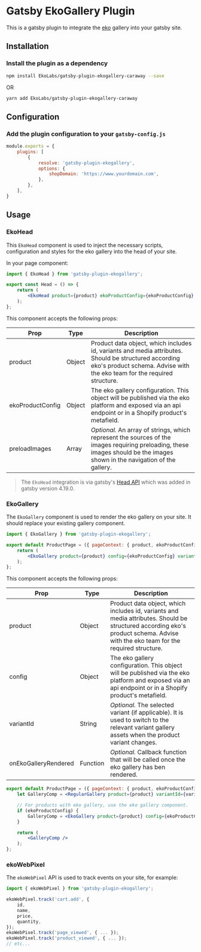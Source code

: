 # Gatsby EkoGallery Plugin

This is a gatsby plugin to integrate the [eko](https://eko.com) gallery into your gatsby site.

## Installation

### Install the plugin as a dependency

```bash
npm install EkoLabs/gatsby-plugin-ekogallery-caraway --save
```

OR

```bash
yarn add EkoLabs/gatsby-plugin-ekogallery-caraway
```

## Configuration

### Add the plugin configuration to your `gatsby-config.js`

```js
module.exports = {
    plugins: [
        {
            resolve: 'gatsby-plugin-ekogallery',
            options: {
                shopDomain: 'https://www.yourdomain.com',
            },
        },
    ],
}
```

## Usage

### EkoHead

This `EkoHead` component is used to inject the necessary scripts, configuration and styles for the eko gallery into the head of your site.

In your page component:

```jsx
import { EkoHead } from 'gatsby-plugin-ekogallery';

export const Head = () => {
    return (
        <EkoHead product={product} ekoProductConfig={ekoProductConfig} preloadImages={preloadImages} />
    );
};
```

This component accepts the following props:

| Prop | Type | Description |
| -----| ---- | ----------- |
| product | Object | Product data object, which includes id, variants and media attributes. Should be structured according eko's product schema. Advise with the eko team for the required structure. |
| ekoProductConfig | Object | The eko gallery configuration. This object will be published via the eko platform and exposed via an api endpoint or in a Shopify product's metafield. |
| preloadImages | Array | _Optional._ An array of strings, which represent the sources of the images requiring preloading, these images should be the images shown in the navigation of the gallery. |

> The `EkoHead` integration is via gatsby's [Head API](https://www.gatsbyjs.com/docs/reference/built-in-components/gatsby-head/) which was added in gatsby version 4.19.0.

### EkoGallery

The `EkoGallery` component is used to render the eko gallery on your site. It should replace your existing gallery component.

```jsx
import { EkoGallery } from 'gatsby-plugin-ekogallery';

export default ProductPage = ({ pageContext: { product, ekoProductConfig, variantId } }) => {
    return (
        <EkoGallery product={product} config={ekoProductConfig} variantId={variantId} />
    );
};
```

This component accepts the following props:

| Prop | Type | Description |
| -----| ---- | ----------- |
| product | Object | Product data object, which includes id, variants and media attributes. Should be structured according eko's product schema. Advise with the eko team for the required structure. |
| config | Object | The eko gallery configuration. This object will be published via the eko platform and exposed via an api endpoint or in a Shopify product's metafield. |
| variantId | String | _Optional._ The selected variant (if applicable). It is used to switch to the relevant variant gallery assets when the product variant changes. |
| onEkoGalleryRendered | Function | _Optional._ Callback function that will be called once the eko gallery has ben rendered. |

```jsx
export default ProductPage = ({ pageContext: { product, ekoProductConfig, variantId } }) => {
    let GalleryComp = <RegularGallery product={product} variantId={variantId} />;

    // For products with eko gallery, use the eko gallery component.
    if (ekoProductConfig) {
        GalleryComp = <EkoGallery product={product} config={ekoProductConfig} variantId={variantId} />;
    }

    return (
        <GalleryComp />
    );
};
```

### ekoWebPixel

The `ekoWebPixel` API is used to track events on your site, for example:

```jsx
import { ekoWebPixel } from 'gatsby-plugin-ekogallery';

ekoWebPixel.track('cart.add', {
    id,
    name,
    price,
    quantity,
});
ekoWebPixel.track('page_viewed', { ... });
ekoWebPixel.track('product_viewed', { ... });
// etc...
```